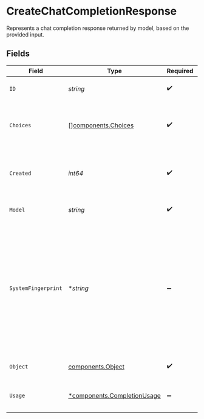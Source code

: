 # CreateChatCompletionResponse

Represents a chat completion response returned by model, based on the provided input.


## Fields

| Field                                                                                                                                                                                                                           | Type                                                                                                                                                                                                                            | Required                                                                                                                                                                                                                        | Description                                                                                                                                                                                                                     |
| ------------------------------------------------------------------------------------------------------------------------------------------------------------------------------------------------------------------------------- | ------------------------------------------------------------------------------------------------------------------------------------------------------------------------------------------------------------------------------- | ------------------------------------------------------------------------------------------------------------------------------------------------------------------------------------------------------------------------------- | ------------------------------------------------------------------------------------------------------------------------------------------------------------------------------------------------------------------------------- |
| `ID`                                                                                                                                                                                                                            | *string*                                                                                                                                                                                                                        | :heavy_check_mark:                                                                                                                                                                                                              | A unique identifier for the chat completion.                                                                                                                                                                                    |
| `Choices`                                                                                                                                                                                                                       | [][components.Choices](../../models/components/choices.md)                                                                                                                                                                      | :heavy_check_mark:                                                                                                                                                                                                              | A list of chat completion choices. Can be more than one if `n` is greater than 1.                                                                                                                                               |
| `Created`                                                                                                                                                                                                                       | *int64*                                                                                                                                                                                                                         | :heavy_check_mark:                                                                                                                                                                                                              | The Unix timestamp (in seconds) of when the chat completion was created.                                                                                                                                                        |
| `Model`                                                                                                                                                                                                                         | *string*                                                                                                                                                                                                                        | :heavy_check_mark:                                                                                                                                                                                                              | The model used for the chat completion.                                                                                                                                                                                         |
| `SystemFingerprint`                                                                                                                                                                                                             | **string*                                                                                                                                                                                                                       | :heavy_minus_sign:                                                                                                                                                                                                              | This fingerprint represents the backend configuration that the model runs with.<br/><br/>Can be used in conjunction with the `seed` request parameter to understand when backend changes have been made that might impact determinism.<br/> |
| `Object`                                                                                                                                                                                                                        | [components.Object](../../models/components/object.md)                                                                                                                                                                          | :heavy_check_mark:                                                                                                                                                                                                              | The object type, which is always `chat.completion`.                                                                                                                                                                             |
| `Usage`                                                                                                                                                                                                                         | [*components.CompletionUsage](../../models/components/completionusage.md)                                                                                                                                                       | :heavy_minus_sign:                                                                                                                                                                                                              | Usage statistics for the completion request.                                                                                                                                                                                    |